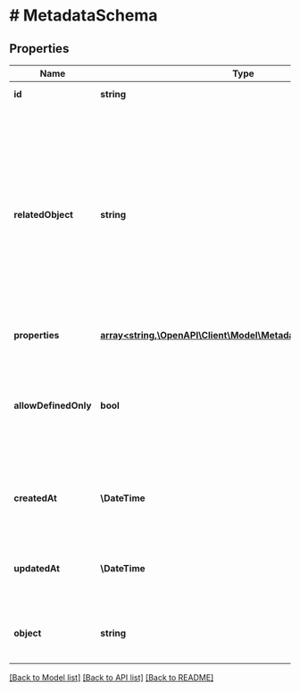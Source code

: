 # # MetadataSchema

## Properties

Name | Type | Description | Notes
------------ | ------------- | ------------- | -------------
**id** | **string** | Unique identifier of the metadata schema. | [optional]
**relatedObject** | **string** | The resource type. You can define custom metadata schemas, which have a custom &#x60;\&quot;related_object\&quot;&#x60; resource type. The standard metadata schemas are: &#x60;\&quot;campaign\&quot;&#x60;, &#x60;\&quot;customer\&quot;&#x60;, &#x60;\&quot;earning_rule\&quot;&#x60;, &#x60;\&quot;loyalty_tier\&quot;&#x60;, &#x60;\&quot;order\&quot;&#x60;, &#x60;\&quot;order_item\&quot;&#x60;, &#x60;\&quot;product\&quot;&#x60;, &#x60;\&quot;promotion_tier\&quot;&#x60;, &#x60;\&quot;publication\&quot;&#x60;, &#x60;\&quot;redemption\&quot;&#x60;, &#x60;\&quot;reward\&quot;&#x60;, &#x60;\&quot;voucher\&quot;&#x60;. | [optional]
**properties** | [**array<string,\OpenAPI\Client\Model\MetadataSchemaDefinition>**](MetadataSchemaDefinition.md) | Contains metadata definitions. | [optional]
**allowDefinedOnly** | **bool** | Restricts the creation of metadata fields when set to &#x60;true&#x60;. It indicates whether or not you can create new metadata definitions, e.g. in the campaign or publication manager. If set to &#x60;true&#x60;, then only the defined fields are available for assigning values. | [optional]
**createdAt** | **\DateTime** | Timestamp representing the date and time when the metadata schema was created. The value for this parameter is shown in the ISO 8601 format. | [optional]
**updatedAt** | **\DateTime** | Timestamp representing the date and time when the metadata schema was updated. The value for this parameter is shown in the ISO 8601 format. | [optional]
**object** | **string** | The type of the object represented by the JSON. This object stores information about the metadata schema. | [optional] [default to 'metadata_schema']

[[Back to Model list]](../../README.md#models) [[Back to API list]](../../README.md#endpoints) [[Back to README]](../../README.md)
